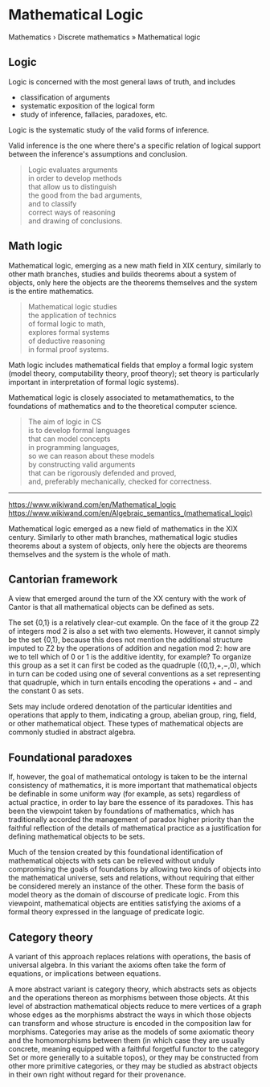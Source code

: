 # Mathematical Logic

Mathematics › Discrete mathematics » Mathematical logic

## Logic

Logic is concerned with the most general laws of truth, and includes
- classification of arguments
- systematic exposition of the logical form
- study of inference, fallacies, paradoxes, etc.

Logic is the systematic study of the valid forms of inference.

Valid inference is the one where there's a specific relation of logical support between the inference's assumptions and conclusion.

> Logic evaluates arguments    
> in order to develop methods     
> that allow us to distinguish     
> the good from the bad arguments,     
> and to classify    
> correct ways of reasoning    
> and drawing of conclusions.


## Math logic

Mathematical logic, emerging as a new math field in XIX century, similarly to other math branches, studies and builds theorems about a system of objects, only here the objects are the theorems themselves and the system is the entire mathematics.

> Mathematical logic studies    
> the application of technics    
> of formal logic to math,    
> explores formal systems    
> of deductive reasoning    
> in formal proof systems.


Math logic includes mathematical fields that employ a formal logic system (model theory, computability theory, proof theory); set theory is particularly important in interpretation of formal logic systems).

Mathematical logic is closely associated to metamathematics, to the foundations of mathematics and to the theoretical computer science.


> The aim of logic in CS     
> is to develop formal languages     
> that can model concepts     
> in programming languages,     
> so we can reason about these models      
> by constructing valid arguments      
> that can be rigorously defended and proved,   
> and, preferably mechanically, checked for correctness.


---

https://www.wikiwand.com/en/Mathematical_logic
https://www.wikiwand.com/en/Algebraic_semantics_(mathematical_logic)


Mathematical logic emerged as a new field of mathematics in the XIX century. Similarly to other math branches, mathematical logic studies theorems about a system of objects, only here the objects are theorems themselves and the system is the whole of math.


## Cantorian framework
A view that emerged around the turn of the XX century with the work of Cantor is that all mathematical objects can be defined as sets.

The set {0,1} is a relatively clear-cut example. On the face of it the group Z2 of integers mod 2 is also a set with two elements. However, it cannot simply be the set {0,1}, because this does not mention the additional structure imputed to Z2 by the operations of addition and negation mod 2: how are we to tell which of 0 or 1 is the additive identity, for example? To organize this group as a set it can first be coded as the quadruple ({0,1},+,−,0), which in turn can be coded using one of several conventions as a set representing that quadruple, which in turn entails encoding the operations + and − and the constant 0 as sets.

Sets may include ordered denotation of the particular identities and operations that apply to them, indicating a group, abelian group, ring, field, or other mathematical object. These types of mathematical objects are commonly studied in abstract algebra.

## Foundational paradoxes
If, however, the goal of mathematical ontology is taken to be the internal consistency of mathematics, it is more important that mathematical objects be definable in some uniform way (for example, as sets) regardless of actual practice, in order to lay bare the essence of its paradoxes. This has been the viewpoint taken by foundations of mathematics, which has traditionally accorded the management of paradox higher priority than the faithful reflection of the details of mathematical practice as a justification for defining mathematical objects to be sets.

Much of the tension created by this foundational identification of mathematical objects with sets can be relieved without unduly compromising the goals of foundations by allowing two kinds of objects into the mathematical universe, sets and relations, without requiring that either be considered merely an instance of the other. These form the basis of model theory as the domain of discourse of predicate logic. From this viewpoint, mathematical objects are entities satisfying the axioms of a formal theory expressed in the language of predicate logic.

## Category theory
A variant of this approach replaces relations with operations, the basis of universal algebra. In this variant the axioms often take the form of equations, or implications between equations.

A more abstract variant is category theory, which abstracts sets as objects and the operations thereon as morphisms between those objects. At this level of abstraction mathematical objects reduce to mere vertices of a graph whose edges as the morphisms abstract the ways in which those objects can transform and whose structure is encoded in the composition law for morphisms. Categories may arise as the models of some axiomatic theory and the homomorphisms between them (in which case they are usually concrete, meaning equipped with a faithful forgetful functor to the category Set or more generally to a suitable topos), or they may be constructed from other more primitive categories, or they may be studied as abstract objects in their own right without regard for their provenance.
